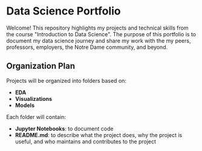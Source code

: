 # Data Science Portfolio

Welcome! This repository highlights my projects and technical skills from the course "Introduction to Data Science". The purpose of this portfolio is to document my data science journey and share my work with the my peers, professors, employers, the Notre Dame community, and beyond.

## Organization Plan

Projects will be organized into folders based on:

- **EDA**
- **Visualizations**
- **Models**

Each folder will contain:
- **Jupyter Notebooks**: to document code
- **README.md**: to describe what the project does, why the project is useful, and who maintains and contributes to the project
